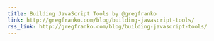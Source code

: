 ```yaml
---
title: Building JavaScript Tools by @gregfranko
link: http://gregfranko.com/blog/building-javascript-tools/
rss_link: http://gregfranko.com/blog/building-javascript-tools/
---
```

